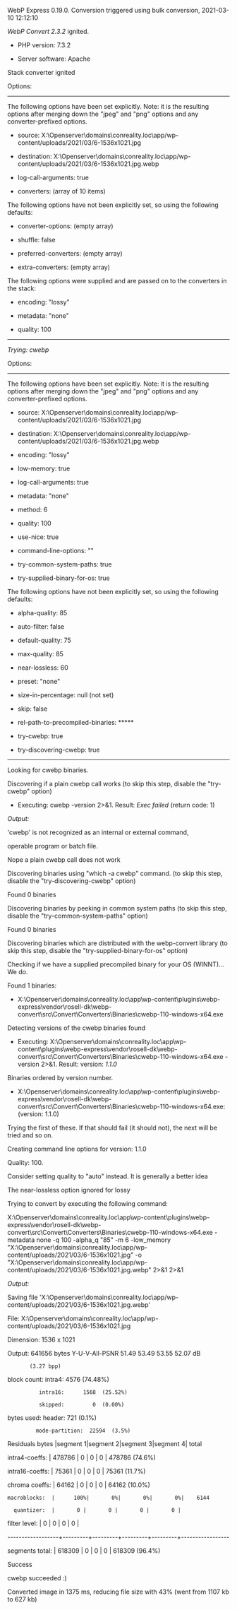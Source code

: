 WebP Express 0.19.0. Conversion triggered using bulk conversion, 2021-03-10 12:12:10

*WebP Convert 2.3.2*  ignited.
- PHP version: 7.3.2
- Server software: Apache

Stack converter ignited

Options:
------------
The following options have been set explicitly. Note: it is the resulting options after merging down the "jpeg" and "png" options and any converter-prefixed options.
- source: X:\Openserver\domains\conreality.loc\app/wp-content/uploads/2021/03/6-1536x1021.jpg
- destination: X:\Openserver\domains\conreality.loc\app/wp-content/uploads/2021/03/6-1536x1021.jpg.webp
- log-call-arguments: true
- converters: (array of 10 items)

The following options have not been explicitly set, so using the following defaults:
- converter-options: (empty array)
- shuffle: false
- preferred-converters: (empty array)
- extra-converters: (empty array)

The following options were supplied and are passed on to the converters in the stack:
- encoding: "lossy"
- metadata: "none"
- quality: 100
------------


*Trying: cwebp* 

Options:
------------
The following options have been set explicitly. Note: it is the resulting options after merging down the "jpeg" and "png" options and any converter-prefixed options.
- source: X:\Openserver\domains\conreality.loc\app/wp-content/uploads/2021/03/6-1536x1021.jpg
- destination: X:\Openserver\domains\conreality.loc\app/wp-content/uploads/2021/03/6-1536x1021.jpg.webp
- encoding: "lossy"
- low-memory: true
- log-call-arguments: true
- metadata: "none"
- method: 6
- quality: 100
- use-nice: true
- command-line-options: ""
- try-common-system-paths: true
- try-supplied-binary-for-os: true

The following options have not been explicitly set, so using the following defaults:
- alpha-quality: 85
- auto-filter: false
- default-quality: 75
- max-quality: 85
- near-lossless: 60
- preset: "none"
- size-in-percentage: null (not set)
- skip: false
- rel-path-to-precompiled-binaries: *****
- try-cwebp: true
- try-discovering-cwebp: true
------------

Looking for cwebp binaries.
Discovering if a plain cwebp call works (to skip this step, disable the "try-cwebp" option)
- Executing: cwebp -version 2>&1. Result: *Exec failed* (return code: 1)

*Output:* 
'cwebp' is not recognized as an internal or external command,
operable program or batch file.

Nope a plain cwebp call does not work
Discovering binaries using "which -a cwebp" command. (to skip this step, disable the "try-discovering-cwebp" option)
Found 0 binaries
Discovering binaries by peeking in common system paths (to skip this step, disable the "try-common-system-paths" option)
Found 0 binaries
Discovering binaries which are distributed with the webp-convert library (to skip this step, disable the "try-supplied-binary-for-os" option)
Checking if we have a supplied precompiled binary for your OS (WINNT)... We do.
Found 1 binaries: 
- X:\Openserver\domains\conreality.loc\app\wp-content\plugins\webp-express\vendor\rosell-dk\webp-convert\src\Convert\Converters\Binaries\cwebp-110-windows-x64.exe
Detecting versions of the cwebp binaries found
- Executing: X:\Openserver\domains\conreality.loc\app\wp-content\plugins\webp-express\vendor\rosell-dk\webp-convert\src\Convert\Converters\Binaries\cwebp-110-windows-x64.exe -version 2>&1. Result: version: *1.1.0*
Binaries ordered by version number.
- X:\Openserver\domains\conreality.loc\app\wp-content\plugins\webp-express\vendor\rosell-dk\webp-convert\src\Convert\Converters\Binaries\cwebp-110-windows-x64.exe: (version: 1.1.0)
Trying the first of these. If that should fail (it should not), the next will be tried and so on.
Creating command line options for version: 1.1.0
Quality: 100. 
Consider setting quality to "auto" instead. It is generally a better idea
The near-lossless option ignored for lossy
Trying to convert by executing the following command:
X:\Openserver\domains\conreality.loc\app\wp-content\plugins\webp-express\vendor\rosell-dk\webp-convert\src\Convert\Converters\Binaries\cwebp-110-windows-x64.exe -metadata none -q 100 -alpha_q "85" -m 6 -low_memory "X:\Openserver\domains\conreality.loc\app/wp-content/uploads/2021/03/6-1536x1021.jpg" -o "X:\Openserver\domains\conreality.loc\app/wp-content/uploads/2021/03/6-1536x1021.jpg.webp" 2>&1 2>&1

*Output:* 
Saving file 'X:\Openserver\domains\conreality.loc\app/wp-content/uploads/2021/03/6-1536x1021.jpg.webp'
File:      X:\Openserver\domains\conreality.loc\app/wp-content/uploads/2021/03/6-1536x1021.jpg
Dimension: 1536 x 1021
Output:    641656 bytes Y-U-V-All-PSNR 51.49 53.49 53.55   52.07 dB
           (3.27 bpp)
block count:  intra4:       4576  (74.48%)
              intra16:      1568  (25.52%)
              skipped:         0  (0.00%)
bytes used:  header:            721  (0.1%)
             mode-partition:  22594  (3.5%)
 Residuals bytes  |segment 1|segment 2|segment 3|segment 4|  total
  intra4-coeffs:  |  478786 |       0 |       0 |       0 |  478786  (74.6%)
 intra16-coeffs:  |   75361 |       0 |       0 |       0 |   75361  (11.7%)
  chroma coeffs:  |   64162 |       0 |       0 |       0 |   64162  (10.0%)
    macroblocks:  |      100%|       0%|       0%|       0%|    6144
      quantizer:  |       0 |       0 |       0 |       0 |
   filter level:  |       0 |       0 |       0 |       0 |
------------------+---------+---------+---------+---------+-----------------
 segments total:  |  618309 |       0 |       0 |       0 |  618309  (96.4%)

Success
cwebp succeeded :)

Converted image in 1375 ms, reducing file size with 43% (went from 1107 kb to 627 kb)
